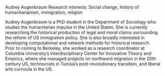 Audrey Augenbraum
Research interests: Social change, history of humanitarianism, immigration, religion

Audrey Augenbraum is a PhD student in the Department of Sociology who studies the humanitarian impulse in the United States. She is currently researching the historical production of legal and moral claims surrounding the reform of US immigration policy. She is also broadly interested in developing computational and network methods for historical research. Prior to coming to Berkeley, she worked as a research coordinator at Columbia University’s Interdisciplinary Center for Innovative Theory and Empirics, where she managed projects on northward migration in the 20th century US, technocrats in Tunisia’s post-revolutionary transition, and liberal arts curricula in the US.
